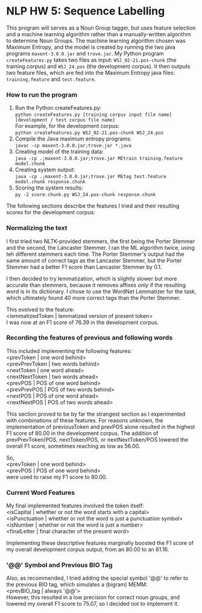 # NLP HW 5: Sequence Labelling 
This program will serves as a Noun Group tagger, but uses feature selection and a machine learning algorithm rather than a manually-written algorithm to determine Noun Groups. The machine learning algorithm chosen was Maximum Entropy, and the model is created by running the two java programs ```maxent-3.0.0.jar``` and ```trove.jar```.
My Python program ```createFeatures.py``` takes two files as input: ```WSJ_02-21.pos-chunk``` (the training corpus) and ```WSJ_24.pos``` (the development corpus). It then outputs two feature files, which are fed into the Maximum Entropy java files: ```training.feature``` and ```test.feature```.

### How to run the program
1. Run the Python createFeatures.py:\
```python createFeatures.py [training corpus input file name] [development / test corpus file name]```\
For example, for the development corpus:\
```python createFeatures.py WSJ_02-21.pos-chunk WSJ_24.pos```
2. Compile the Java maximum entropy programs:\
```javac -cp maxent-3.0.0.jar;trove.jar *.java```
3. Creating model of the training data:\
```java -cp .;maxent-3.0.0.jar;trove.jar MEtrain training.feature model.chunk```
4. Creating system output:\
```java -cp .;maxent-3.0.0.jar;trove.jar MEtag test.feature model.chunk response.chunk```
5. Scoring the system results:\
```py -2 score.chunk.py WSJ_24.pos-chunk response.chunk```

The following sections describe the features I tried and their resulting scores for the development corpus: 

### Normalizing the text
I first tried two NLTK-provided stemmers, the first being the Porter Stemmer and the second, the Lancaster Stemmer.
I ran the ML algorithm twice, using teh different stemmers each time. The Porter Stemmer's output had the same amount of correct tags as the Lancaster Stemmer, but the Porter Stemmer had a better F1 score than Lancaster Stemmer by 0.1.

I then decided to try lemmatization, which is slightly slower but more accurate than stemmers, because it removes affixes _only_ if the resulting word is in its dictionary. I chose to use the WordNet Lemmatizer for the task, which ultimately found 40 more correct tags than the Porter Stemmer. 

This evolved to the feature:\
<lemmatizedToken | lemmatized version of present token>\
I was now at an F1 score of 76.39 in the development corpus. 

### Recording the features of previous and following words
This included implementing the following features:\
<prevToken | one word behind>\
<prevPrevToken | two words behind>\
<nextToken | one word  ahead>\
<nextNextToken | two words ahead>\
<prevPOS | POS of one word behind>\
<prevPrevPOS | POS of two words behind>\
<nextPOS | POS of one word ahead>\
<nextNextPOS | POS of two words ahead> 

This section proved to be by far the strangest section as I experimented with combinations of these features. For reasons unknown, the implementation of previousToken and prevPOS alone resulted in the highest F1 score of 80.00 in the development corpus. The addition of prevPrevToken/POS, nextToken/POS, or nextNextToken/POS lowered the overall F1 score, sometimes reaching as low as 56.00.

So,\
<prevToken | one word behind>\
<prevPOS | POS of one word behind>\
were used to raise my F1 score to 80.00.

### Current Word Features     
My final implemented features involved the token itself:\
<isCapital | whether or not the word starts with a capital>\
<isPunctuation | whether or not the word is just a punctuation symbol>\
<isNumber | whether or not the word is just a number>\
<finalLetter | final character of the present word> 

Implementing these descriptive features marginally boosted the F1 score of my overall development corpus output, from an 80.00 to an 81.16. 

### '@@' Symbol and Previous BIO Tag
Also, as recommended, I tried adding the special symbol '@@' to refer to the previous BIO tag, which simulates a (bigram) MEMM:\
<prevBIO_tag | always '@@'>\
However, this resulted in a low precision for correct noun groups, and lowered my overall F1 score to 75.07, so I decided not to implement it.
